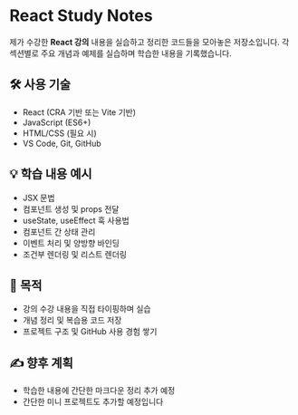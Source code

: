 # React Study Notes

제가 수강한 **React 강의** 내용을 실습하고 정리한 코드들을 모아놓은 저장소입니다. 각 섹션별로 주요 개념과 예제를 실습하며 학습한 내용을 기록했습니다.


## 🛠 사용 기술

- React (CRA 기반 또는 Vite 기반)
- JavaScript (ES6+)
- HTML/CSS (필요 시)
- VS Code, Git, GitHub

## 💡 학습 내용 예시
- JSX 문법
- 컴포넌트 생성 및 props 전달
- useState, useEffect 훅 사용법
- 컴포넌트 간 상태 관리
- 이벤트 처리 및 양방향 바인딩
- 조건부 렌더링 및 리스트 렌더링

## 📌 목적
- 강의 수강 내용을 직접 타이핑하며 실습
- 개념 정리 및 복습용 코드 저장
- 프로젝트 구조 및 GitHub 사용 경험 쌓기

## ✍️ 향후 계획
- 학습한 내용에 간단한 마크다운 정리 추가 예정
- 간단한 미니 프로젝트도 추가할 예정입니다

